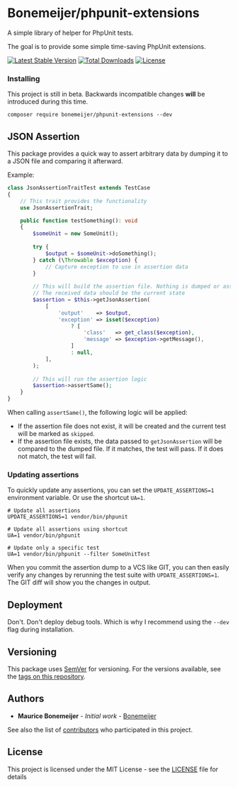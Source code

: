 # Bonemeijer/phpunit-extensions

A simple library of helper for PhpUnit tests.

The goal is to provide some simple time-saving PhpUnit extensions.

[![Latest Stable Version](https://poser.pugx.org/bonemeijer/phpunit-extensions/v/stable)](https://packagist.org/packages/bonemeijer/phpunit-extensions)
[![Total Downloads](https://poser.pugx.org/bonemeijer/phpunit-extensions/downloads)](https://packagist.org/packages/bonemeijer/phpunit-extensions)
[![License](https://poser.pugx.org/bonemeijer/phpunit-extensions/license)](https://packagist.org/packages/bonemeijer/phpunit-extensions)

### Installing

This project is still in beta. Backwards incompatible changes **will** be introduced during this time.

```
composer require bonemeijer/phpunit-extensions --dev
```

## JSON Assertion

This package provides a quick way to assert arbitrary data by dumping it to a JSON file and comparing it afterward.

Example:

```php
class JsonAssertionTraitTest extends TestCase
{
    // This trait provides the functionality
    use JsonAssertionTrait;

    public function testSomething(): void
    {
        $someUnit = new SomeUnit();
        
        try {
            $output = $someUnit->doSomething();
        } catch (\Throwable $exception) {
            // Capture exception to use in assertion data
        }
            
        // This will build the assertion file. Nothing is dumped or asserted yet.
        // The received data should be the current state
        $assertion = $this->getJsonAssertion(
            [
                'output'    => $output,
                'exception' => isset($exception)
                    ? [
                        'class'   => get_class($exception),
                        'message' => $exception->getMessage(),
                    ]
                    : null,
            ],
        );
        
        // This will run the assertion logic
        $assertion->assertSame();
    }
}
```

When calling `assertSame()`, the following logic will be applied:

- If the assertion file does not exist, it will be created and the current test will be marked as `skipped`.
- If the assertion file exists, the data passed to `getJsonAssertion` will be compared to the dumped file. If it
  matches, the test will pass. If it does not match, the test will fail.

### Updating assertions

To quickly update any assertions, you can set the `UPDATE_ASSERTIONS=1` environment variable. Or use the shortcut
`UA=1`.

```shell
# Update all assertions
UPDATE_ASSERTIONS=1 vendor/bin/phpunit

# Update all assertions using shortcut
UA=1 vendor/bin/phpunit 

# Update only a specific test
UA=1 vendor/bin/phpunit --filter SomeUnitTest
```

When you commit the assertion dump to a VCS like GIT, you can then easily verify any changes by rerunning
the test suite with `UPDATE_ASSERTIONS=1`. The GIT diff will show you the changes in output.

## Deployment

Don't. Don't deploy debug tools. Which is why I recommend using the `--dev` flag during installation.

## Versioning

This package uses [SemVer](http://semver.org/) for versioning. For the versions available, see the
[tags on this repository](https://github.com/Bonemeijer/php-unit-extensions/tags).

## Authors

* **Maurice Bonemeijer** - *Initial work* - [Bonemeijer](https://github.com/Bonemeijer)

See also the list of [contributors](https://github.com/Bonemeijer/php-unit-extensions/contributors) who participated in
this
project.

## License

This project is licensed under the MIT License - see the [LICENSE](LICENSE) file for details
